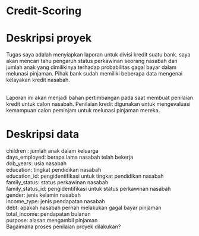 # Credit-Scoring

# Deskripsi proyek
Tugas saya adalah menyiapkan laporan untuk divisi kredit suatu bank. saya akan mencari tahu pengaruh status perkawinan seorang nasabah dan jumlah anak yang dimilikinya terhadap probabilitas gagal bayar dalam melunasi pinjaman. Pihak bank sudah memiliki beberapa data mengenai kelayakan kredit nasabah.<br><br>

Laporan ini akan menjadi bahan pertimbangan pada saat membuat penilaian kredit untuk calon nasabah. Penilaian kredit digunakan untuk mengevaluasi kemampuan calon peminjam untuk melunasi pinjaman mereka.


# Deskripsi data
children : jumlah anak dalam keluarga <br>
days_employed: berapa lama nasabah telah bekerja<br>
dob_years: usia nasabah<br>
education: tingkat pendidikan nasabah<br>
education_id: pengidentifikasi untuk tingkat pendidikan nasabah<br>
family_status: status perkawinan nasabah<br>
family_status_id: pengidentifikasi untuk status perkawinan nasabah<br>
gender: jenis kelamin nasabah<br>
income_type: jenis pendapatan nasabah<br>
debt: apakah nasabah pernah melakukan gagal bayar pinjaman<br>
total_income: pendapatan bulanan<br>
purpose: alasan mengambil pinjaman<br>
Bagaimana proses penilaian proyek dilakukan?<br>
